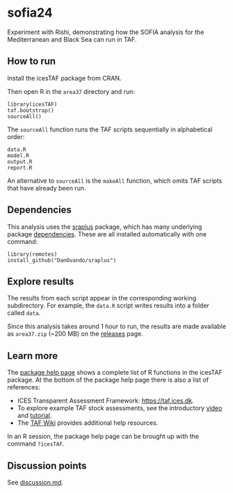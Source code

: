 # sofia24

Experiment with Rishi, demonstrating how the SOFIA analysis for the
Mediterranean and Black Sea can run in TAF.

## How to run

Install the icesTAF package from CRAN.

Then open R in the `area37` directory and run:

```
library(icesTAF)
taf.bootstrap()
sourceAll()
```

The `sourceAll` function runs the TAF scripts sequentially in alphabetical
order:

```
data.R
model.R
output.R
report.R
```

An alternative to `sourceAll` is the `makeAll` function, which omits TAF scripts
that have already been run.

## Dependencies

This analysis uses the [sraplus](https://github.com/DanOvando/sraplus) package,
which has many underlying package [dependencies](dependencies.md). These are all
installed automatically with one command:

```
library(remotes)
install_github("DanOvando/sraplus")
```

## Explore results

The results from each script appear in the corresponding working subdirectory.
For example, the `data.R` script writes results into a folder called `data`.

Since this analysis takes around 1 hour to run, the results are made available
as `area37.zip` (~200 MB) on the
[releases](https://github.com/arni-magnusson/sofia24/releases) page.

## Learn more

The [package help page](https://rdrr.io/cran/icesTAF/man/icesTAF-package.html)
shows a complete list of R functions in the icesTAF package. At the bottom of
the package help page there is also a list of references:

- ICES Transparent Assessment Framework: https://taf.ices.dk.
- To explore example TAF stock assessments, see the introductory
  [video](https://www.youtube.com/watch?v=FweJbr9hfdY) and
  [tutorial](https://github.com/ices-taf/doc/tree/master/tutorial-1/README.md).
- The [TAF Wiki](https://github.com/ices-taf/doc/wiki) provides additional help
  resources.

In an R session, the package help page can be brought up with the command
`?icesTAF`.

## Discussion points

See [discussion.md](discussion.md).

